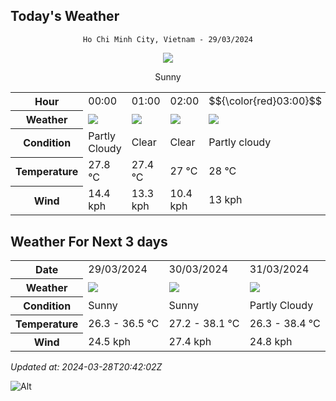 ## Today's Weather
<div align="center">

`Ho Chi Minh City, Vietnam - 29/03/2024`

<img src="https://cdn.weatherapi.com/weather/64x64/day/113.png"/>

Sunny

</div>


<table>
    <tr>
        <th>Hour</th>
          <td>00:00</div>   <td>01:00</div>   <td>02:00</div>   <td>$${\color{red}03:00}$$</td>   <td>04:00</div>   <td>05:00</div>   <td>06:00</div>   <td>07:00</div>   <td>08:00</div>   <td>09:00</div>   <td>10:00</div>   <td>11:00</div>   <td>12:00</div>   <td>13:00</div>   <td>14:00</div>   <td>15:00</div>   <td>16:00</div>   <td>17:00</div>   <td>18:00</div>   <td>19:00</div>   <td>20:00</div>   <td>21:00</div>   <td>22:00</div>   <td>23:00</div> 
    </tr>
    <tr>
        <th>Weather</th>
        <td><img src="https://cdn.weatherapi.com/weather/64x64/night/116.png"></img></td><td><img src="https://cdn.weatherapi.com/weather/64x64/night/113.png"></img></td><td><img src="https://cdn.weatherapi.com/weather/64x64/night/113.png"></img></td><td><img src="https://cdn.weatherapi.com/weather/64x64/night/116.png"></img></td><td><img src="https://cdn.weatherapi.com/weather/64x64/night/113.png"></img></td><td><img src="https://cdn.weatherapi.com/weather/64x64/night/113.png"></img></td><td><img src="https://cdn.weatherapi.com/weather/64x64/day/113.png"></img></td><td><img src="https://cdn.weatherapi.com/weather/64x64/day/113.png"></img></td><td><img src="https://cdn.weatherapi.com/weather/64x64/day/116.png"></img></td><td><img src="https://cdn.weatherapi.com/weather/64x64/day/116.png"></img></td><td><img src="https://cdn.weatherapi.com/weather/64x64/day/113.png"></img></td><td><img src="https://cdn.weatherapi.com/weather/64x64/day/116.png"></img></td><td><img src="https://cdn.weatherapi.com/weather/64x64/day/122.png"></img></td><td><img src="https://cdn.weatherapi.com/weather/64x64/day/116.png"></img></td><td><img src="https://cdn.weatherapi.com/weather/64x64/day/116.png"></img></td><td><img src="https://cdn.weatherapi.com/weather/64x64/day/116.png"></img></td><td><img src="https://cdn.weatherapi.com/weather/64x64/day/113.png"></img></td><td><img src="https://cdn.weatherapi.com/weather/64x64/day/113.png"></img></td><td><img src="https://cdn.weatherapi.com/weather/64x64/day/113.png"></img></td><td><img src="https://cdn.weatherapi.com/weather/64x64/night/113.png"></img></td><td><img src="https://cdn.weatherapi.com/weather/64x64/night/113.png"></img></td><td><img src="https://cdn.weatherapi.com/weather/64x64/night/113.png"></img></td><td><img src="https://cdn.weatherapi.com/weather/64x64/night/113.png"></img></td><td><img src="https://cdn.weatherapi.com/weather/64x64/night/113.png"></img></td>
    </tr>
    <tr>
        <th>Condition</th>
        <td width="200px">Partly Cloudy </td><td width="200px">Clear </td><td width="200px">Clear </td><td width="200px">Partly cloudy</td><td width="200px">Clear </td><td width="200px">Clear </td><td width="200px">Sunny</td><td width="200px">Sunny</td><td width="200px">Partly Cloudy </td><td width="200px">Partly Cloudy </td><td width="200px">Sunny</td><td width="200px">Partly Cloudy </td><td width="200px">Overcast </td><td width="200px">Partly Cloudy </td><td width="200px">Partly Cloudy </td><td width="200px">Partly Cloudy </td><td width="200px">Sunny</td><td width="200px">Sunny</td><td width="200px">Sunny</td><td width="200px">Clear </td><td width="200px">Clear </td><td width="200px">Clear </td><td width="200px">Clear </td><td width="200px">Clear </td>
    </tr>
    <tr>
        <th>Temperature</th>
        <td>27.8 °C</td><td>27.4 °C</td><td>27 °C</td><td>28 °C</td><td>26.6 °C</td><td>26.5 °C</td><td>26.3 °C</td><td>27.4 °C</td><td>29.4 °C</td><td>31.5 °C</td><td>33.7 °C</td><td>35.5 °C</td><td>36.2 °C</td><td>35.1 °C</td><td>36.5 °C</td><td>35.8 °C</td><td>34.2 °C</td><td>32.6 °C</td><td>30.6 °C</td><td>29.1 °C</td><td>28.5 °C</td><td>28.2 °C</td><td>27.9 °C</td><td>27.7 °C</td>
    </tr>
    <tr>
        <th>Wind</th>
        <td>14.4 kph</td><td>13.3 kph</td><td>10.4 kph</td><td>13 kph</td><td>11.5 kph</td><td>11.5 kph</td><td>10.1 kph</td><td>9.7 kph</td><td>10.4 kph</td><td>11.2 kph</td><td>11.5 kph</td><td>13.3 kph</td><td>16.9 kph</td><td>19.8 kph</td><td>19.1 kph</td><td>23.4 kph</td><td>24.5 kph</td><td>23.8 kph</td><td>21.6 kph</td><td>19.8 kph</td><td>18.4 kph</td><td>18.4 kph</td><td>17.6 kph</td><td>15.5 kph</td>
    </tr>
</table>


## Weather For Next 3 days


<table>
    <tr>
        <th>Date</th>
        <td>29/03/2024</td><td>30/03/2024</td><td>31/03/2024</td>
    </tr>
    <tr>
        <th>Weather</th>
        <td><img src="https://cdn.weatherapi.com/weather/64x64/day/113.png"></img></td><td><img src="https://cdn.weatherapi.com/weather/64x64/day/113.png"></img></td><td><img src="https://cdn.weatherapi.com/weather/64x64/day/116.png"></img></td>
    </tr>
    <tr>
        <th>Condition</th>
        <td width="200px">Sunny</td><td width="200px">Sunny</td><td width="200px">Partly Cloudy </td>
    </tr>
    <tr>
        <th>Temperature</th>
        <td>26.3 -  36.5 °C</td><td>27.2 -  38.1 °C</td><td>26.3 -  38.4 °C</td>
    </tr>
    <tr>
        <th>Wind</th>
        <td>24.5 kph</td><td>27.4 kph</td><td>24.8 kph</td>
    </tr>
</table>


*Updated at: 2024-03-28T20:42:02Z*

![Alt](https://repobeats.axiom.co/api/embed/7d451ae2cdef1648d2e14e5cc714356b2ebae209.svg "Repobeats analytics image")